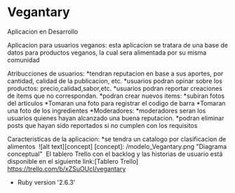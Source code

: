 # Vegantary
Aplicacion en Desarrollo
	
Aplicacion para usuarios veganos: esta aplicacion se tratara de una base de datos para productos veganos, la cual sera alimentada por su misma comunidad

Atribucciones de usuarios:
*tendran reputacion en base a sus aportes, por cantidad, calidad de la publicacion, etc.
	*usuarios podran opinar sobre los productos: precio,calidad,sabor,etc.
	*usuarios podran reportar creaciones de items que no correspondan.
	*podran crear nuevos items:
		*subiran fotos del articulos
		*Tomaran una foto para registrar el codigo de barra
		*Tomaran una foto de los ingredientes
*Moderadores:
	*moderadores seran los usuarios quienes hayan alcanzado una buena reputacion.
	*podran eliminar posts que hayan sido reportados si no cumplen con los requisitos
	
Caracteristicas de la aplicacion:
	*se tendra un catalogo por clasificacion de alimentos
    ​
![alt text][concept]
​[concept]: /modelo_Vegantary.png "Diagrama conceptual"
​
El tablero Trello con el backlog y las historias de usuario está disponible en el siguiente link:
​
[Tablero Trello] https://trello.com/b/xZSuOUcI/vegantary

* Ruby version '2.6.3'
